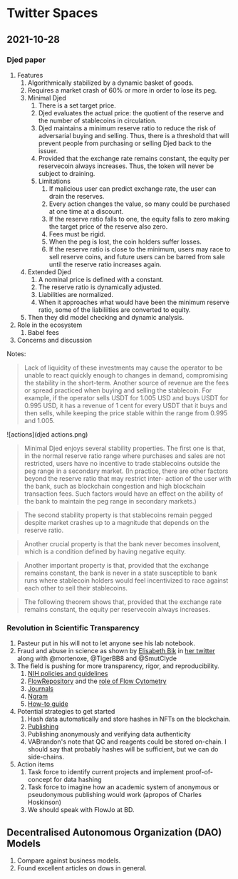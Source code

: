 # Twitter Spaces

## 2021-10-28

### Djed paper

 1. Features
	1. Algorithmically stabilized by a dynamic basket of goods.
	2. Requires a market crash of 60% or more in order to lose its peg.
	3. Minimal Djed
		1. There is a set target price.
		2. Djed evaluates the actual price: the quotient of the
           reserve and the number of stablecoins in circulation.
	    3. Djed maintains a minimum reserve ratio to reduce the risk
           of adversarial buying and selling. Thus, there is a
           threshold that will prevent people from purchasing or
           selling Djed back to the issuer.
	    4. Provided that the exchange rate remains constant, the
           equity per reservecoin always increases. Thus, the token
           will never be subject to draining.
	    5. Limitations
			1. If malicious user can predict exchange rate, the user
               can drain the reserves.
		    2. Every action changes the value, so many could be
               purchased at one time at a discount.
		    3. If the reserve ratio falls to one, the equity falls to
               zero making the target price of the reserve also zero.
		    4. Fees must be rigid.
			5. When the peg is lost, the coin holders suffer losses.
		    6. If the reserve ratio is close to the minimum, users may
               race to sell reserve coins, and future users can be
               barred from sale until the reserve ratio increases
               again.
	4. Extended Djed
		1. A nominal price is defined with a constant.
		2. The reserve ratio is dynamically adjusted.
		3. Liabilities are normalized.
		4. When it approaches what would have been the minimum reserve
           ratio, some of the liabiliities are converted to equity.
    5. Then they did model checking and dynamic analysis.
 2. Role in the ecosystem
	1. Babel fees
 3. Concerns and discussion

Notes:

> Lack of liquidity of these investments may cause the operator to be
> unable to react quickly enough to changes in demand, compromising
> the stability in the short-term. Another source of revenue are the
> fees or spread practiced when buying and selling the stablecoin. For
> example, if the operator sells USDT for 1.005 USD and buys USDT for
> 0.995 USD, it has a revenue of 1 cent for every USDT that it buys
> and then sells, while keeping the price stable within the range from
> 0.995 and 1.005.

![actions](djed actions.png)

> Minimal Djed enjoys several stability properties. The first one is
> that, in the normal reserve ratio range where purchases and sales
> are not restricted, users have no incentive to trade stablecoins
> outside the peg range in a secondary market. (In practice, there are
> other factors beyond the reserve ratio that may restrict inter-
> action of the user with the bank, such as blockchain congestion and
> high blockchain transaction fees. Such factors would have an effect
> on the ability of the bank to maintain the peg range in secondary
> markets.)

> The second stability property is that stablecoins remain pegged
> despite market crashes up to a magnitude that depends on the reserve
> ratio.

> Another crucial property is that the bank never becomes insolvent,
> which is a condition defined by having negative equity.

> Another important property is that, provided that the exchange
> remains constant, the bank is never in a state susceptible to bank
> runs where stablecoin holders would feel incentivized to race
> against each other to sell their stablecoins.

> The following theorem shows that, provided that the exchange rate
> remains constant, the equity per reservecoin always increases.


 
### Revolution in Scientific Transparency

 1. Pasteur put in his will not to let anyone see his lab notebook.
 2. Fraud and abuse in science as shown by [Elisabeth
    Bik](https://www.nature.com/articles/d41586-020-01363-z) in [her
    twitter](https://twitter.com/MicrobiomDigest) along with
    @mortenoxe, @TigerBB8 and @SmutClyde
 3. The field is pushing for more transparency, rigor, and reproducibility.
	1. [NIH policies and guidelines](https://www.niaid.nih.gov/grants-contracts/rigor-and-reproducibility-forms-f)
	2. [FlowRepository](https://flowrepository.org/) and the [role of Flow Cytometry](https://onlinelibrary.wiley.com/doi/10.1002/cyto.a.23940)
	3. [Journals](https://www.nature.com/articles/533452a)
	4. [Ngram](https://books.google.com/ngrams/graph?content=rigor+and+reproducibility&year_start=1800&year_end=2019&corpus=26&smoothing=3&direct_url=t1%3B%2Crigor%20and%20reproducibility%3B%2Cc0)
	5. [How-to guide](https://journals.asm.org/doi/10.1128/mBio.01902-16)
 4. Potential strategies to get started
	1. Hash data automatically and store hashes in NFTs on the blockchain.
	2. [Publishing](https://www.nature.com/articles/533452a)
	3. Publishing anonymously and verifying data authenticity
	4. VABrandon's note that QC and reagents could be stored
       on-chain. I should say that probably hashes will be sufficient,
       but we can do side-chains.
 5. Action items
	1. Task force to identify current projects and implement
       proof-of-concept for data hashing
	2. Task force to imagine how an academic system of anonymous or
       pseudonymous publishing would work (apropos of Charles Hoskinson)
    3. We should speak with FlowJo at BD. 

## Decentralised Autonomous Organization (DAO) Models

 1. Compare against business models.
 2. Found excellent articles on dows in general.

